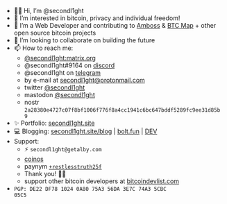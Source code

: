 - 👋🏼 Hi, I’m @secondl1ght
- 👀 I’m interested in bitcoin, privacy and individual freedom!
- 🌱 I’m a Web Developer and contributing to [Amboss](https://amboss.space/) & [BTC Map](https://btcmap.org) + other open source bitcoin projects
- 💞️ I’m looking to collaborate on building the future
- 📫 How to reach me: 
  - [@secondl1ght:matrix.org](https://matrix.to/#/@secondl1ght:matrix.org)
  - @secondl1ght#9164 on [discord](https://discord.com/login)
  - @secondl1ght on [telegram](https://t.me/secondl1ght)
  - by e-mail at secondl1ght@protonmail.com
  - twitter [@secondl1ght](https://twitter.com/secondl1ght)
  - mastodon <a rel="me" href="https://bitcoinhackers.org/@secondl1ght">@secondl1ght</a>
  - nostr `2a28380e4727c07f8bf1006f776f8a4cc1941c6bc647bddf5289fc9ee31d85b9`
- ✨ Portfolio: [secondl1ght.site](https://secondl1ght.site)
- 💻 Blogging: [secondl1ght.site/blog](https://secondl1ght.site/blog) | [bolt.fun](https://makers.bolt.fun/profile/34/secondl1ght) | [DEV](https://dev.to/secondl1ght)
- Support:
  - ⚡ `secondl1ght@getalby.com`
  - [coinos](https://classic.coinos.io/secondl1ght)
  - paynym [`+restlesstruth25f`](https://paynym.is/+restlesstruth25f)
  - Thank you! 🙌🏼
  - support other bitcoin developers at [bitcoindevlist.com](https://bitcoindevlist.com)  
- <code>PGP: DE22 DF78 1024 0A80 75A3 56DA 3E7C 74A3 5CBC 05C5</code>

<!---
secondl1ght/secondl1ght is a ✨ special ✨ repository because its `README.md` (this file) appears on your GitHub profile.
You can click the Preview link to take a look at your changes.
--->
